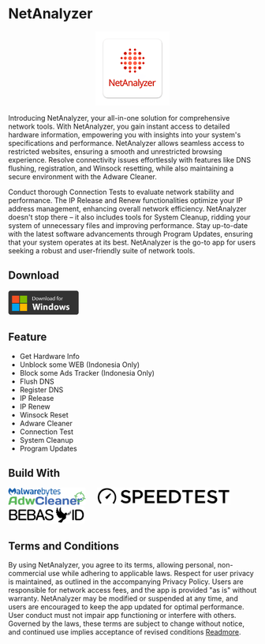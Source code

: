 # NetAnalyzer

<p align="center">
  <img src="https://raw.githubusercontent.com/ranggirahman/NetAnalyzer/main/Resources/Icon.png" height="150" title="NetAnalyzer">
</p>

Introducing NetAnalyzer, your all-in-one solution for comprehensive network tools. With NetAnalyzer, you gain instant access to detailed hardware information, empowering you with insights into your system's specifications and performance. NetAnalyzer allows seamless access to restricted websites, ensuring a smooth and unrestricted browsing experience. Resolve connectivity issues effortlessly with features like DNS flushing, registration, and Winsock resetting, while also maintaining a secure environment with the Adware Cleaner. 

Conduct thorough Connection Tests to evaluate network stability and performance. The IP Release and Renew functionalities optimize your IP address management, enhancing overall network efficiency. NetAnalyzer doesn't stop there – it also includes tools for System Cleanup, ridding your system of unnecessary files and improving performance. Stay up-to-date with the latest software advancements through Program Updates, ensuring that your system operates at its best. NetAnalyzer is the go-to app for users seeking a robust and user-friendly suite of network tools.


## Download
<a href="https://github.com/ranggirahman/NetAnalyzer/releases"><img src="https://raw.githubusercontent.com/ranggirahman/NetAnalyzer/main/Resources/downloadwin.png" height="50"></a>


## Feature
- Get Hardware Info
- Unblock some WEB (Indonesia Only)
- Block some Ads Tracker (Indonesia Only)
- Flush DNS
- Register DNS
- IP Release
- IP Renew
- Winsock Reset
- Adware Cleaner
- Connection Test
- System Cleanup
- Program Updates
  

## Build With 
<p>
  <picture>
    <source srcset="https://raw.githubusercontent.com/ranggirahman/NetAnalyzer/main/Resources/adwarecleaner-dark.png" media="(prefers-color-scheme: dark)">
    <img src="https://raw.githubusercontent.com/ranggirahman/NetAnalyzer/main/Resources/adwarecleaner.png" height="35">
  </picture>
  &nbsp;&nbsp;&nbsp;&nbsp;
  <picture>
    <source srcset="https://raw.githubusercontent.com/ranggirahman/NetAnalyzer/main/Resources/speedtestnet-dark.png" media="(prefers-color-scheme: dark)">
    <img src="https://raw.githubusercontent.com/ranggirahman/NetAnalyzer/main/Resources/speedtestnet.png" height="35">
  </picture>
  &nbsp;&nbsp;&nbsp;&nbsp;
  <picture>
    <source srcset="https://raw.githubusercontent.com/ranggirahman/NetAnalyzer/main/Resources/bebasid-dark.png" media="(prefers-color-scheme: dark)">
    <img src="https://raw.githubusercontent.com/ranggirahman/NetAnalyzer/main/Resources/bebasid.png" height="35">
  </picture>
</p>



## Terms and Conditions
By using NetAnalyzer, you agree to its terms, allowing personal, non-commercial use while adhering to applicable laws. Respect for user privacy is maintained, as outlined in the accompanying Privacy Policy. Users are responsible for network access fees, and the app is provided "as is" without warranty. NetAnalyzer may be modified or suspended at any time, and users are encouraged to keep the app updated for optimal performance. User conduct must not impair app functioning or interfere with others. Governed by the laws, these terms are subject to change without notice, and continued use implies acceptance of revised conditions [Readmore](https://github.com/ranggirahman/NetAnalyzer/blob/main/Resources/Terms%20and%20Condition.md).
